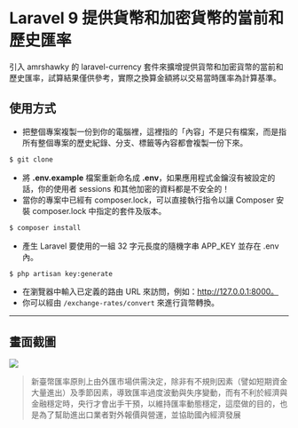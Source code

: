 # Laravel 9 提供貨幣和加密貨幣的當前和歷史匯率

引入 amrshawky 的 laravel-currency 套件來擴增提供貨幣和加密貨幣的當前和歷史匯率，試算結果僅供參考，實際之換算金額將以交易當時匯率為計算基準。

## 使用方式
- 把整個專案複製一份到你的電腦裡，這裡指的「內容」不是只有檔案，而是指所有整個專案的歷史紀錄、分支、標籤等內容都會複製一份下來。
```sh
$ git clone
```
- 將 __.env.example__ 檔案重新命名成 __.env__，如果應用程式金鑰沒有被設定的話，你的使用者 sessions 和其他加密的資料都是不安全的！
- 當你的專案中已經有 composer.lock，可以直接執行指令以讓 Composer 安裝 composer.lock 中指定的套件及版本。
```sh
$ composer install
```
- 產生 Laravel 要使用的一組 32 字元長度的隨機字串 APP_KEY 並存在 .env 內。
```sh
$ php artisan key:generate
```
- 在瀏覽器中輸入已定義的路由 URL 來訪問，例如：http://127.0.0.1:8000。
- 你可以經由 `/exchange-rates/convert` 來進行貨幣轉換。

----

## 畫面截圖
![](https://i.imgur.com/AkjIXft.png)
> 新臺幣匯率原則上由外匯市場供需決定，除非有不規則因素（譬如短期資金大量進出）及季節因素，導致匯率過度波動與失序變動，而有不利於經濟與金融穩定時，央行才會出手干預，以維持匯率動態穩定，這麼做的目的，也是為了幫助進出口業者對外報價與營運，並協助國內經濟發展